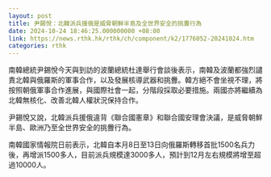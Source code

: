 ```yaml
---
layout: post
title: 尹錫悅：北韓派兵援俄是威脅朝鮮半島及全世界安全的挑釁行為
date: 2024-10-24 18:46:25.000000000 +08:00
link: https://news.rthk.hk/rthk/ch/component/k2/1776052-20241024.htm
categories: rthk
---
```


南韓總統尹錫悅今天與到訪的波蘭總統杜達舉行會談後表示，南韓及波蘭都強烈譴責北韓與俄羅斯的軍事合作，以及發展核導武器和挑釁。韓方絕不會坐視不理，將按照朝俄軍事合作進展，與國際社會一起，分階段採取必要措施。兩國亦將繼續為北韓無核化、改善北韓人權狀況保持合作。

尹錫悅又說，北韓派兵援俄違背《聯合國憲章》和聯合國安理會決議，是威脅朝鮮半島、歐洲乃至全世界安全的挑釁行為。

南韓國家情報院日前表示，北韓自本月8日至13日向俄羅斯轉移首批1500名兵力後，再增派1500多人，目前派兵規模達3000多人，預計到12月左右規模將增至超過10000人。
